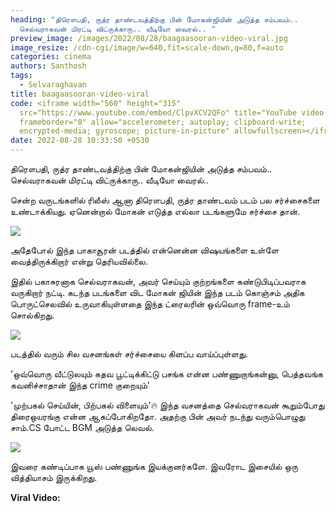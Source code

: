 ```yaml
---
heading: "திரௌபதி, ருத்ர தாண்டவத்திற்கு பின் மோகன்ஜியின் அடுத்த சம்பவம்..
  செல்வராகவன் மிரட்டி விட்ருக்காரு.. வீடியோ வைரல்.. "
preview_image: /images/2022/08/28/baagaasooran-video-viral.jpg
image_resize: /cdn-cgi/image/w=640,fit=scale-down,q=80,f=auto
categories: cinema
authors: Santhosh
tags:
  - Selvaraghavan
title: baagaasooran-video-viral
code: <iframe width="560" height="315"
  src="https://www.youtube.com/embed/ClpvXCV2QFo" title="YouTube video player"
  frameborder="0" allow="accelerometer; autoplay; clipboard-write;
  encrypted-media; gyroscope; picture-in-picture" allowfullscreen></iframe>
date: 2022-08-28 10:33:50 +0530
---
```

திரௌபதி, ருத்ர தாண்டவத்திற்கு பின் மோகன்ஜியின் அடுத்த சம்பவம்.. செல்வராகவன் மிரட்டி விட்ருக்காரு.. வீடியோ வைரல்..

சென்ற வருடங்களில் ரிலீஸ் ஆனா திரௌபதி, ருத்ர தாண்டவம் படம் பல சர்ச்சைகளை உண்டாக்கியது. ஏனென்றால் மோகன் எடுத்த எல்லா படங்களுமே சர்ச்சை தான்.

![](/images/2022/08/28/bakasooran-teaser-video.jpg)

அதேபோல் இந்த பாகாசூரன் படத்தில் என்னென்ன விஷயங்களை உள்ளே வைத்திருக்கிறார் என்று தெரியவில்லை.

இதில் பகாசுரனாக செல்வராகவன், அவர் செய்யும் குற்றங்களை கண்டுபிடிப்பவராக வருகிறார் நட்டி. கடந்த படங்களை விட மோகன் ஜியின் இந்த படம் கொஞ்சம் அதிக பொருட்செலவில் உருவாகியுள்ளதை இந்த ட்ரைலரின் ஒவ்வொரு frame-உம் சொல்கிறது.

![](/images/2022/08/28/bakasooran-teaser-video-1.jpg)

படத்தில் வரும் சில வசனங்கள் சர்ச்சையை கிளப்ப வாய்ப்புள்ளது.

'ஒவ்வொரு வீட்டுலயும் கதவ பூட்டிக்கிட்டு பசங்க என்ன பண்ணுறாங்கன்னு, பெத்தவங்க கவனிச்சாதான் இந்த crime குறையும்'

'முற்பகல் செய்யின், பிற்பகல் விளையும்'🔥
இந்த வசனத்தை செல்வராகவன் கூறும்போது திரைஒயரங்கு என்ன ஆகப்போகிறதோ. அதற்கு பின் அவர் நடந்து வரும்பொழுது சாம்.CS போட்ட BGM அடுத்த லெவல்.

![](/images/2022/08/28/bakasooran-teaser-video-2.jpg)

இவரை கண்டிப்பாக யூஸ் பண்ணுங்க இயக்குனர்களே. இவரோட இசையில் ஒரு வித்தியாசம் இருக்கிறது.

**Viral Video:**
